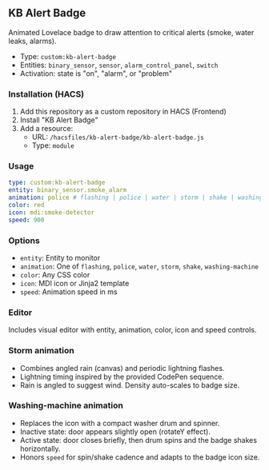## KB Alert Badge


Animated Lovelace badge to draw attention to critical alerts (smoke, water leaks, alarms).

- Type: `custom:kb-alert-badge`
- Entities: `binary_sensor`, `sensor`, `alarm_control_panel`, `switch`
- Activation: state is "on", "alarm", or "problem"

### Installation (HACS)
1. Add this repository as a custom repository in HACS (Frontend)
2. Install "KB Alert Badge"
3. Add a resource:
   - URL: `/hacsfiles/kb-alert-badge/kb-alert-badge.js`
   - Type: `module`

### Usage
```yaml
type: custom:kb-alert-badge
entity: binary_sensor.smoke_alarm
animation: police # flashing | police | water | storm | shake | washing-machine
color: red
icon: mdi:smoke-detector
speed: 900
```

### Options
- `entity`: Entity to monitor
- `animation`: One of `flashing`, `police`, `water`, `storm`, `shake`, `washing-machine`
- `color`: Any CSS color
- `icon`: MDI icon or Jinja2 template
- `speed`: Animation speed in ms

### Editor
Includes visual editor with entity, animation, color, icon and speed controls.

### Storm animation
- Combines angled rain (canvas) and periodic lightning flashes.
- Lightning timing inspired by the provided CodePen sequence.
- Rain is angled to suggest wind. Density auto-scales to badge size.


### Washing-machine animation
- Replaces the icon with a compact washer drum and spinner.
- Inactive state: door appears slightly open (rotateY effect).
- Active state: door closes briefly, then drum spins and the badge shakes horizontally.
- Honors `speed` for spin/shake cadence and adapts to the badge icon size.


